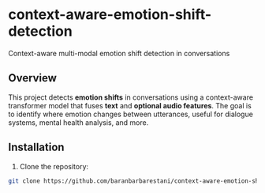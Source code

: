 # context-aware-emotion-shift-detection
Context-aware multi-modal emotion shift detection in conversations

## Overview
This project detects **emotion shifts** in conversations using a context-aware transformer model that fuses **text** and **optional audio features**. The goal is to identify where emotion changes between utterances, useful for dialogue systems, mental health analysis, and more.

## Installation

1. Clone the repository:
```bash
git clone https://github.com/baranbarbarestani/context-aware-emotion-shift-detection.git
